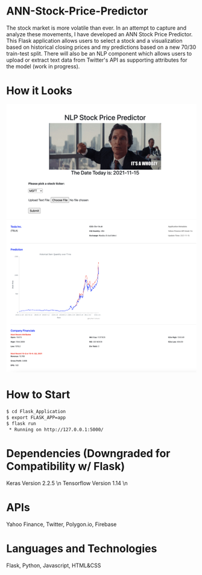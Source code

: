 # ANN-Stock-Price-Predictor

The stock market is more volatile than ever. In an attempt to capture and analyze these movements, I have developed an ANN Stock Price Predictor. This Flask application allows users to select a stock and a visualization based on historical closing prices and my predictions based on a new 70/30 train-test split. There will also be an NLP component which allows users to upload or extract text data from Twitter's API as supporting attributes for the model (work in progress).

# How it Looks
![Homepage](Images/home.png)
![Results](Images/results.png)

# How to Start
```
$ cd Flask_Application
$ export FLASK_APP=app
$ flask run
 * Running on http://127.0.0.1:5000/
```

# Dependencies (Downgraded for Compatibility w/ Flask)

Keras Version 2.2.5 \n
Tensorflow Version 1.14 \n

# APIs

Yahoo Finance, Twitter, Polygon.io, Firebase

# Languages and Technologies

Flask, Python, Javascript, HTML&CSS

